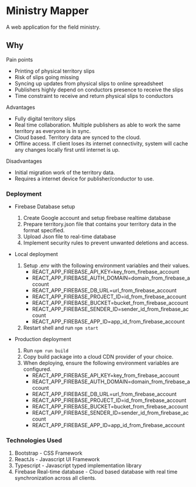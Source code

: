 # Ministry Mapper

A web application for the field ministry.

## Why

Pain points
  - Printing of physical territory slips
  - Risk of slips going missing
  - Syncing up updates from physical slips to online spreadsheet
  - Publishers highly depend on conductors presence to receive the slips
  - Time constraint to receive and return physical slips to conductors
  
Advantages
  - Fully digital territory slips
  - Real time collaboration. Multiple publishers as able to work the same territory as everyone is in sync.
  - Cloud based. Territory data are synced to the cloud.
  - Offline access. If client loses its internet connectivity, system will cache any changes locally first until internet is up.

Disadvantages
  - Initial migration work of the territory data.
  - Requires a internet device for publisher/conductor to use.

### Deployment

  - Firebase Database setup
    1. Create Google account and setup firebase realtime database
    2. Prepare territory.json file that contains your territory data in the format specified.
    3. Upload Json file to real-time database
    4. Implement security rules to prevent unwanted deletions and access. 

  - Local deployment
    1. Setup .env with the following environment variables and their values.
        - REACT_APP_FIREBASE_API_KEY=key_from_firebase_account
        - REACT_APP_FIREBASE_AUTH_DOMAIN=domain_from_firebase_account
        - REACT_APP_FIREBASE_DB_URL=url_from_firebase_account
        - REACT_APP_FIREBASE_PROJECT_ID=id_from_firebase_account
        - REACT_APP_FIREBASE_BUCKET=bucket_from_firebase_account
        - REACT_APP_FIREBASE_SENDER_ID=sender_id_from_firebase_account
        - REACT_APP_FIREBASE_APP_ID=app_id_from_firebase_account
    2. Restart shell and run `npm start`
  - Production deployment
    1. Run `npm run build`
    2. Copy build package into a cloud CDN provider of your choice.
    3. When deploying, ensure the following environment variables are configured.
        - REACT_APP_FIREBASE_API_KEY=key_from_firebase_account
        - REACT_APP_FIREBASE_AUTH_DOMAIN=domain_from_firebase_account
        - REACT_APP_FIREBASE_DB_URL=url_from_firebase_account
        - REACT_APP_FIREBASE_PROJECT_ID=id_from_firebase_account
        - REACT_APP_FIREBASE_BUCKET=bucket_from_firebase_account
        - REACT_APP_FIREBASE_SENDER_ID=sender_id_from_firebase_account
        - REACT_APP_FIREBASE_APP_ID=app_id_from_firebase_account

### Technologies Used

  1. Bootstrap - CSS Framework
  2. ReactJs - Javascript UI Framework
  3. Typescript - Javascript typed implementation library
  4. Firebase Real-time database - Cloud based database with real time synchronization across all clients.
